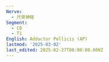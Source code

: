 ```yaml
---
Nerve:
  - 尺骨神経
Segment:
  - C8
  - T1
English: Adductor Pollicis (AP)
lastmod: '2025-03-02'
last_edited: 2025-02-27T00:00:00.000Z
---
```



